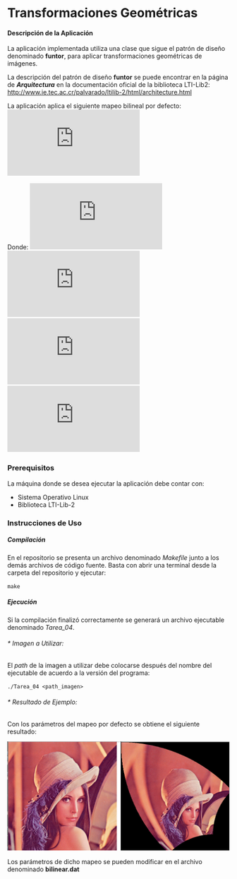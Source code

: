 # Transformaciones Geométricas


#### Descripción de la Aplicación

La aplicación implementada utiliza una clase que sigue el patrón de
diseño denominado **funtor**, para aplicar transformaciones geométricas de imágenes.

La descripción del patrón de diseño **funtor** se puede encontrar en la página de ***Arquitectura*** en la documentación oficial de la biblioteca LTI-Lib2:
http://www.ie.tec.ac.cr/palvarado/ltilib-2/html/architecture.html

La aplicación aplica el siguiente mapeo bilineal por defecto:
![equation](http://latex.codecogs.com/svg.latex?w%3D%5Cfrac%7Baz%2Bb%7D%7Bcz%2Bd%7D%5C%5C) 


Donde:
![equation](http://latex.codecogs.com/gif.latex?a%3D%5C2,1+2,1j)
![equation](http://latex.codecogs.com/gif.latex?b%3D%5C0)
![equation](http://latex.codecogs.com/gif.latex?c%3D%5C0,003)
![equation](http://latex.codecogs.com/gif.latex?c%3D%5C1+j)

### Prerequisitos

La máquina donde se desea ejecutar la aplicación debe contar con: 
* Sistema Operativo Linux
* Biblioteca LTI-Lib-2

### Instrucciones de Uso

##### Compilación
En el repositorio se presenta un archivo denominado *Makefile* junto a los demás archivos de código fuente. Basta con abrir una terminal desde la carpeta del repositorio y ejecutar:
```
make
```
##### Ejecución
Si la compilación finalizó correctamente se generará un archivo ejecutable denominado *Tarea_04*. 

###### * Imagen a Utilizar: 
El *path* de la imagen a utilizar debe colocarse después del nombre del ejecutable de acuerdo a la versión del programa:
```
./Tarea_04 <path_imagen>
```

###### * Resultado de Ejemplo:
Con los parámetros del mapeo por defecto se obtiene el siguiente resultado:

![](lennaResult.png)

Los parámetros de dicho mapeo se pueden modificar en el archivo denominado **bilinear.dat**

